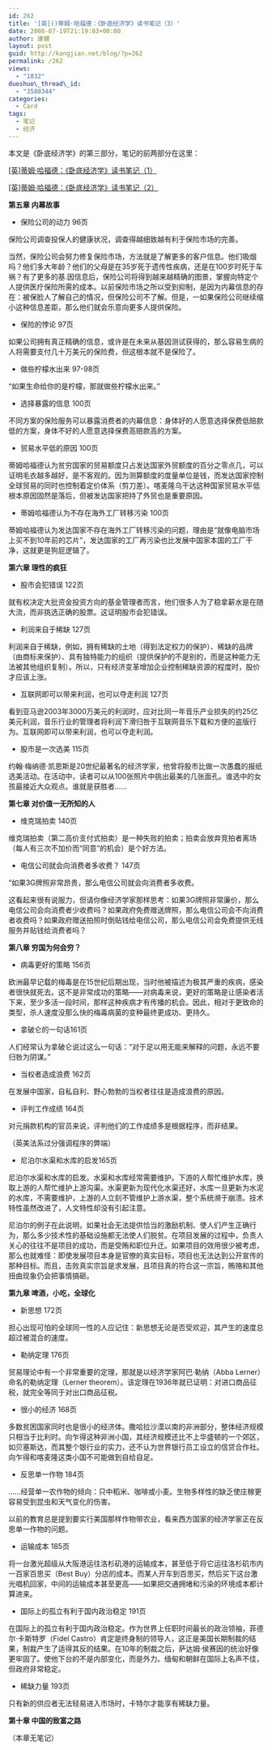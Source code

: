 ```yaml
---
id: 262
title: '[英]()蒂姆·哈福德：《卧底经济学》读书笔记（3）'
date: 2008-07-19T21:19:03+00:00
author: 康健
layout: post
guid: http://kangjian.net/blog/?p=262
permalink: /262
views:
  - "1832"
duoshuo\_thread\_id:
  - "3580344"
categories:
  - Card
tags:
  - 笔记
  - 经济
---
```

本文是《卧底经济学》的第三部分，笔记的前两部分在这里：

<a href="http://kangjian.net/blog/205/" target=_blank>[英]蒂姆·哈福德：《卧底经济学》读书笔记（1）</a>

<a href="http://kangjian.net/blog/254/" target=_blank>[英]蒂姆·哈福德：《卧底经济学》读书笔记（2）</a>

**第五章 内幕故事**

* 保险公司的动力 96页

保险公司调查投保人的健康状况，调查得越细致越有利于保险市场的完善。

当然，保险公司会努力修复保险市场，方法就是了解更多的客户信息。他们吸烟吗？他们多大年龄？他们的父母是在35岁死于遗传性疾病，还是在100岁时死于车祸？有了更多的基.因信息后，保险公司将得到越来越精确的图景，掌握向特定个人提供医疗保险所需的成本。以前保险市场之所以受到抑制，是因为内幕信息的存在：被保脸人了解自己的情况，但保险公司不了解。但是，一如果保险公司继续缩小这种信息差距，那么他们就会乐意向更多人提供保险。

* 保险的悖论 97页

如果公司拥有真正精确的信息，或许是在未来从基因测试获得的，那么容易生病的人将需要支付几十万美元的保险费，但这根本就不是保险了。

* 做些柠檬水出来 97-98页

“如果生命给你的是柠檬，那就做些柠檬水出来。”

* 选择暴露的信息 100页

不同方案的保险服务可以暴露消费者的内幕信息：身体好的人愿意选择保费低赔款低的方案，身体不好的人愿意选择保费高赔款高的方案。

* 贸易水平低的原因 100页

蒂姆哈福德认为贫穷国家的贸易额度只占发达国家外贸额度的百分之零点几，可以证明毛衣越多越好，是不客观的。因为测算额度的度量单位是钱，而发达国家控制全球贸易的同时也控制着定价体系（剪刀差）。喀麦隆乌干达这种国家贸易水平低根本原因固然是落后，但被发达国家把持了外贸也是重要原因。

* 蒂姆哈福德认为不存在海外工厂转移污染 100页

蒂姆哈福德认为发达国家不存在海外工厂转移污染的问题，理由是“就像电脑市场上买不到10年前的芯片”，发达国家的工厂再污染也比发展中国家本国的工厂干净，这就更是狗屁逻辑了。

**第六章 理性的疯狂**

* 股市会犯错误 122页

就有权决定大批资金投资方向的基金管理者而言，他们很多人为了稳拿薪水是在随大流，而非挑选正确的股票。这证明股市会犯错误。

* 利润来自于稀缺 127页

利润来自于稀缺，例如，拥有稀缺的土地（得到法定权力的保护）、稀缺的品牌（由商标来保护）、具有独特能力的组织（提供保护的不是别的，而是这种能力无法被其他组织复制）。所以，只有经济变革增加企业控制稀缺资源的程度时，股价才应该上涨。

* 互联网即可以带来利润，也可以夺走利润 127页

看到亚马逊2003年3000万美元的利润时，应对比同一年音乐产业损失的约25亿美元利润，音乐行业的管理者将利润下滑归咎于互联网音乐下载和方便的盗版行为。互联网即可以带来利润，也可以夺走利润。

* 股市是一次选美 115页

约翰·梅纳德·凯恩斯是20世纪最著名的经济学家，他曾将股市比做一次愚蠢的报纸选美活动。在活动中，读者可以从100张照片中挑出最美的几张面孔。谁选中的女孩最接近大众观点。谁就是获胜者……

**第七章 对价值一无所知的人**

* 维克瑞拍卖 140页

维克瑞拍卖（第二高价支付式拍卖）是一种失败的拍卖；拍卖会放弃竞拍者离场（每人有三次不加价而“同意”的机会）是个好方法。

* 电信公司就会向消费者多收费？ 147页

“如果3G牌照非常昂贵，那么电信公司就会向消费者多收费。

这看起来很有说服力，但请你像经济学家那样思考：如果3G牌照非常廉价，那么电信公司会向消费者少收费吗？如果政府免费赠送牌照，那么电信公司会不向消费者收费吗？如果政府赠送拍照时倒贴钱给电信公司，那么电信公司会免费提供无线服务并贴钱给消费者吗？

**第八章 穷国为何会穷？**

* 病毒更好的策略 156页

欧洲最早记载的梅毒是在15世纪后期出现，当时他被描述为极其严重的疾病，感染者很快就死去。这不是非常成功的策略——对病毒来说，更好的策略是让感染者活下来，至少多活一段时间，那样这种疾病才有传播的机会。因此，相对于更致命的类型，杀人速度没那么快的梅毒病菌的变种最终更成功、更持久。

* 拿破仑的一句话161页

人们经常认为拿破仑说过这么一句话：“对于足以用无能来解释的问题，永远不要归咎为阴谋。”

* 当权者造成浪费 162页

在发展中国家，自私自利、野心勃勃的当权者往往是造成浪费的原因。

* 评判工作成绩 164页

对元捐款机构的官员来说，评判他们的工作成绩多是根据程序，而非结果。

（英美法系过分强调程序的弊端）

* 尼泊尔水渠和水库的启发165页

尼泊尔水渠和水库的启发。水渠和水库经常需要维护。下游的人帮忙维护水库，换取上游的人帮忙维护上游沟渠。水渠更新为现代化水渠还好，水库一旦更新为水泥的水库，不需要维护，上游的人立刻不管维护上游水渠，整个系统濒于崩溃。技术特性虽然改进了，人文特性却没有引起注意。

尼泊尔的例子在此说明，如果社会无法提供恰当的激励机制、使人们产生正确行为，那么多少技术性的基础设施都无法使人们脱贫。在项目发展的过程中，负责人关心的往往不是项目的成功，而是受贿和职位升迁。如果项目的效用很少被考虑，那么也就难怪：即使发展项目本身是官僚的真实目标，项目也无法达到公开宣传的那种目标。而且，击败真实宗旨是求发展，且项目真的符合这一宗旨，贿赂和其他扭曲现象仍会把事情搞砸。

**第九章 啤酒，小吃，全球化**

* 新思想 172页

担心出现可怕的全球同一性的人应记住：新思想无论是否受欢迎，其产生的速度总超过被混合的速度。

* 勒纳定理 176页

贸易理论中有一个非常重要的定理，那就是以经济学家阿巴·勒纳（Abba Lerner）命名的勒纳定理（Lerner theorem）。该定理在1936年就已证明：对进口商品征税，就完全等同于对出口商品征税。

* 很小的经济 168页

多数贫困国家同时也是很小的经济体。撒哈拉沙漠以南的非洲部分，整体经济规模只相当于比利时。向乍得这种非洲小国，其经济规模还比不上华盛顿的一个郊区，如贝塞斯达，而其整个银行业的实力，还不认为世界银行员工设立的信贷合作社。向乍得和喀麦隆这类小国不可能做到自给自足。

* 反思单一作物 184页

……经营单一农作物的倾向：只中稻米、咖啡或小麦。生物多样性的缺乏使庄稼更容易受到昆虫和天气变化的伤害。

以前的教育总是提到要实行美国那样作物带农业，看来西方国家的经济学家正在反思单一作物的问题。

* 运输成本 185页

将一台激光超级从大阪港运往洛杉矶港的运输成本，甚至低于将它运往洛杉矶市内一百家百思买（Best Buy）分店的成本。而某人开车到百思买，然后买下这台激光唱机回家，中间的运输成本甚至更高——如果把交通拥堵和污染的环境成本都计算进来。

* 国际上的孤立有利于国内政治稳定 191页

在国际上的孤立有利于国内政治稳定。作为世界上任职时间最长的政治领袖，菲德尔·卡斯特罗（Fidel Castro）肯定是终身制的领导人，这正是美国长期制裁的结果，制裁产生了适得其反的结果。在10年的制裁之后，萨达姆·侯赛因的统治好像更牢固了。使他下台的不是内部变化，而是外力。缅甸和朝鲜在国际上名声不佳，但政府非常稳定。

* 稀缺力量 193页

只有新的供应者无法轻易进入市场时，卡特尔才能享有稀缺力量。

**第十章 中国的致富之路**

（本章无笔记）

